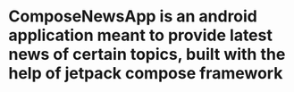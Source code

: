 # ComposeNewsApp is an android application meant to provide latest news of certain topics, built with the help of jetpack compose framework
